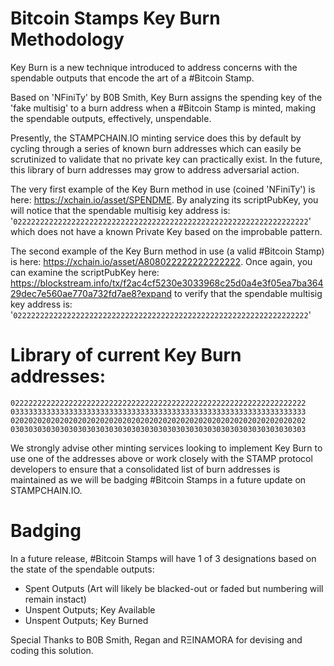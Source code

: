
# Bitcoin Stamps Key Burn Methodology #

Key Burn is a new technique introduced to address concerns with the spendable outputs that encode the art of a #Bitcoin Stamp.

Based on 'NFiniTy' by B0B Smith, Key Burn assigns the spending key of the 'fake multisig' to a burn address when a #Bitcoin Stamp is minted, making the spendable outputs, effectively, unspendable.

Presently, the STAMPCHAIN.IO minting service does this by default by cycling through a series of known burn addresses which can easily be scrutinized to validate that no private key can practically exist. In the future, this library of burn addresses may grow to address adversarial action.

The very first example of the Key Burn method in use (coined 'NFiniTy') is here: https://xchain.io/asset/SPENDME. By analyzing its scriptPubKey, you will notice that the spendable multisig key address is: '<code>022222222222222222222222222222222222222222222222222222222222222222</code>' which does not have a known Private Key based on the improbable pattern.

The second example of the Key Burn method in use (a valid #Bitcoin Stamp) is here: https://xchain.io/asset/A808022222222222222. Once again, you can examine the scriptPubKey here: https://blockstream.info/tx/f2ac4cf5230e3033968c25d0a4e3f05ea7ba36429dec7e560ae770a732fd7ae8?expand to verify that the spendable multisig key address is: '<code>022222222222222222222222222222222222222222222222222222222222222222</code>'

# Library of current Key Burn addresses: #

<code>022222222222222222222222222222222222222222222222222222222222222222</code>
<code>033333333333333333333333333333333333333333333333333333333333333333</code>
<code>020202020202020202020202020202020202020202020202020202020202020202</code>
<code>030303030303030303030303030303030303030303030303030303030303030303</code>

We strongly advise other minting services looking to implement Key Burn to use one of the addresses above or work closely with the STAMP protocol developers to ensure that a consolidated list of burn addresses is maintained as we will be badging #Bitcoin Stamps in a future update on STAMPCHAIN.IO.

# Badging #

In a future release, #Bitcoin Stamps will have 1 of 3 designations based on the state of the spendable outputs:

* Spent Outputs (Art will likely be blacked-out or faded but numbering will remain instact)
* Unspent Outputs; Key Available
* Unspent Outputs; Key Burned

Special Thanks to B0B Smith, Regan and RΞINAMORA for devising and coding this solution.
